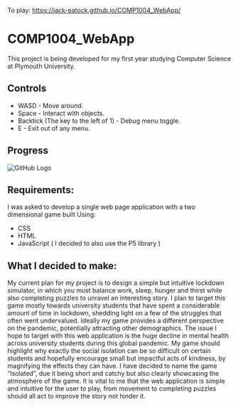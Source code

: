 To play: https://jack-eatock.github.io/COMP1004_WebApp/


# COMP1004_WebApp
 This project is being developed for my first year studying Computer Science at Plymouth University.

## Controls
 * WASD - Move around.
 * Space - Interact with objects.
 * Backtick (The key to the left of 1) - Debug menu toggle.
 * E - Exit out of any menu.

## Progress
![GitHub Logo](https://i.gyazo.com/79a139607770794a6b18a1960b4b5c57.png)

## Requirements:
I was asked to develop a single web page application with a two dimensional game built Using:
  * CSS
  * HTML
  * JavaScript ( I decided to also use the P5 library )

## What I decided to make: 
My current plan for my project is to design a simple but intuitive lockdown simulator, in
which you must balance work, sleep, hunger and thirst while also completing puzzles to
unravel an interesting story.
I plan to target this game mostly towards university students that have spent a considerable
amount of time in lockdown, shedding light on a few of the struggles that often went
undervalued. Ideally my game provides a different perspective on the pandemic, potentially
attracting other demographics. The issue I hope to target with this web application is the
huge decline in mental health across university students during this global pandemic. My
game should highlight why exactly the social isolation can be so difficult on certain students
and hopefully encourage small but impactful acts of kindness, by magnifying the effects they
can have.
I have decided to name the game “Isolated”, due it being short and catchy but also clearly
showcasing the atmosphere of the game. It is vital to me that the web application is simple
and intuitive for the user to play, from movement to completing puzzles should all act to
improve the story not hinder it.

